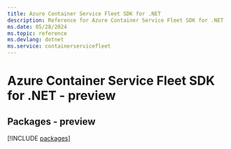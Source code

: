 ```yaml
---
title: Azure Container Service Fleet SDK for .NET
description: Reference for Azure Container Service Fleet SDK for .NET
ms.date: 05/28/2024
ms.topic: reference
ms.devlang: dotnet
ms.service: containerservicefleet
---
```

# Azure Container Service Fleet SDK for .NET - preview
## Packages - preview
[!INCLUDE [packages](container-service-fleet-index.md)]